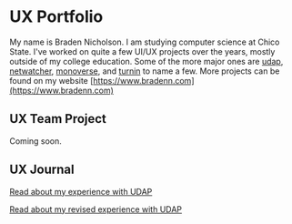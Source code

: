 # UX Portfolio

My name is Braden Nicholson. I am studying computer science at Chico State. I've worked on quite a few UI/UX projects
over the years, mostly outside of my college education. Some of the more major ones
are [udap](https://github.com/bradenn/udap), [netwatcher](https://github.com/netwatcherio), [monoverse](https://github.com/bradenn/monoverse),
and [turnin](https://github.com/bradenn/turnin-client) to name a few. More projects can be found on my
website [https://www.bradenn.com](https://www.bradenn.com)

## UX Team Project

Coming soon.

## UX Journal

[Read about my experience with UDAP](j01/)

[Read about my revised experience with UDAP](j02/)
